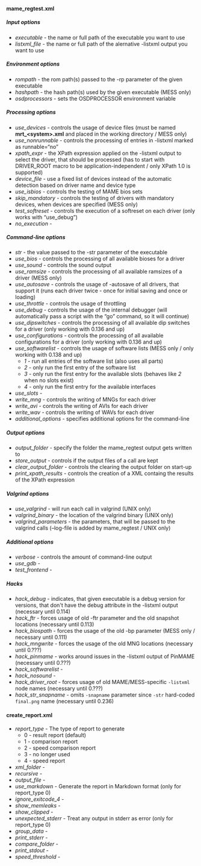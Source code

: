 #### mame_regtest.xml

##### Input options
* _executable_ - the name or full path of the executable you want to use
* _listxml_file_ - the name or full path of the alernative -listxml output you want to use

##### Environment options
* _rompath_ - the rom path(s) passed to the -rp parameter of the given executable
* _hashpath_ - the hash path(s) used by the given executable (MESS only)
* _osdprocessors_ - sets the OSDPROCESSOR environment variable

##### Processing options
* _use_devices_ - controls the usage of device files (must be named **mrt_\<system\>.xml** and placed in the working directory / MESS only)
* _use_nonrunnable_ - controls the processing of entries in -listxml marked as runnable=“no”
* _xpath_expr_ - the XPath expression applied on the -listxml output to select the driver, that should be processed (has to start with DRIVER_ROOT macro to be application-independent / only XPath 1.0 is supported)
* _device_file_ - use a fixed list of devices instead of the automatic detection based on driver name and device type
* _use_isbios_ - controls the testing of MAME bios sets
* _skip_mandatory_ - controls the testing of drivers with mandatory devices, when devices are specified (MESS only)
* _test_softreset_ - controls the execution of a softreset on each driver (only works with “use_debug”)
* _no_execution_ - 

##### Command-line options
* _str_ - the value passed to the -str parameter of the executable
* _use_bios_ - controls the processing of all available bioses for a driver
* _use_sound_ - controls the sound output
* _use_ramsize_ - controls the processing of all available ramsizes of a driver (MESS only)
* _use_autosave_ - controls the usage of -autosave of all drivers, that support it (runs each driver twice - once for initial saving and once or loading)
* _use_throttle_ - controls the usage of throttling
* _use_debug_ - controls the usage of the internal debugger (will automatically pass a script with the “go” command, so it will continue)
* _use_dipswitches_ - controls the processing of all available dip switches for a driver (only working with 0.136 and up)
* _use_configurations_ - controls the processing of all available configurations for a driver (only working with 0.136 and up)
* _use_softwarelist_ - controls the usage of software lists (MESS only / only working with 0.138 and up)
    * _1_ - run all entries of the software list (also uses all parts)
    * _2_ - only run the first entry of the software list
    * _3_ - only run the first entry for the available slots (behaves like _2_ when no slots exist)
    * _4_ - only run the first entry for the available interfaces
* _use_slots_ - 
* _write_mng_ - controls the writing of MNGs for each driver
* _write_avi_ - controls the writing of AVIs for each driver
* _write_wav_ - controls the writing of WAVs for each driver
* _additional_options_ - specifies additional options for the command-line

##### Output options
* _output_folder_ - specify the folder the mame_regtest output gets written to
* _store_output_ - controls if the output files of a call are kept
* _clear_output_folder_ - controls the clearing the output folder on start-up
* _print_xpath_results_ - controls the creatíon of a XML containg the results of the XPath expression

##### Valgrind options
* _use_valgrind_ - will run each call in valgrind (UNIX only)
* _valgrind_binary_ - the location of the valgrind binary (UNIX only)
* _valgrind_parameters_ - the parameters, that will be passed to the valgrind calls (–log-file is added by mame_regtest / UNIX only)

##### Additional options
* _verbose_ - controls the amount of command-line output
* _use_gdb_ - 
* _test_frontend_ -

##### Hacks
* _hack_debug_ - indicates, that given executable is a debug version for versions, that don't have the debug attribute in the -listxml output (necessary until 0.114)
* _hack_ftr_ - forces usage of old -ftr parameter and the old snapshot locations (necessary until 0.113)
* _hack_biospath_ - forces the usage of the old -bp parameter (MESS only / necessary until 0.111)
* _hack_mngwrite_ - forces the usage of the old MNG locations (necessary until 0.???)
* _hack_pinmame_ - works around issues in the -listxml output of PinMAME (necessary until 0.???)
* _hack_softwarelist_ - 
* _hack_nosound_ - 
* _hack_driver_root_ - forces usage of old MAME/MESS-specific `-listxml` node names (necessary until 0.???)
* _hack_str_snapname_ - omits `-snapname` parameter since `-str` hard-coded `final.png` name (necessary until 0.236)

#### create_report.xml

* _report_type_ - The type of report to generate
    * 0 - result report (default)
    * 1 - comparison report
    * 2 - speed comparison report
    * 3 - no longer used
    * 4 - speed report 
* _xml_folder_ -
* _recursive_ -
* _output_file_ -
* _use_markdown_ - Generate the report in Markdown format (only for report_type 0)
* _ignore_exitcode_4_ -
* _show_memleaks_ -
* _show_clipped_ -
* _unexpected_stderr_ - Treat any output in stderr as error (only for report_type 0)
* _group_data_ -
* _print_stderr_ -
* _compare_folder_ -
* _print_stdout_ -
* _speed_threshold_ -